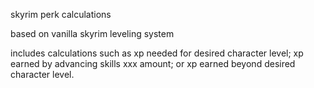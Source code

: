 skyrim perk calculations

based on vanilla skyrim leveling system

includes calculations such as xp needed for desired character level; xp earned by advancing skills xxx amount; or xp earned beyond desired character level. 
